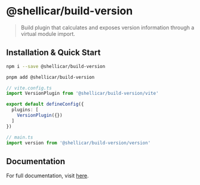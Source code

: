 # @shellicar/build-version

> Build plugin that calculates and exposes version information through a virtual module import.

## Installation & Quick Start

```sh
npm i --save @shellicar/build-version
```

```sh
pnpm add @shellicar/build-version
```

```ts
// vite.config.ts
import VersionPlugin from '@shellicar/build-version/vite'

export default defineConfig({
  plugins: [
    VersionPlugin({})
  ]
})
```

```ts
// main.ts
import version from '@shellicar/build-version/version'
```

## Documentation

For full documentation, visit [here](https://github.com/shellicar/build-version).
